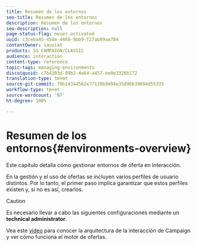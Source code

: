 ```yaml
---
title: Resumen de los entornos
seo-title: Resumen de los entornos
description: Resumen de los entornos
seo-description: null
page-status-flag: never-activated
uuid: c3ceba45-458e-4468-9bb9-f27ab09aa784
contentOwner: sauviat
products: SG_CAMPAIGN/CLASSIC
audience: interaction
content-type: reference
topic-tags: managing-environments
discoiquuid: c7b4103d-99b2-4e64-a457-ee0e3326b172
translation-type: tm+mt
source-git-commit: 70b143445b2e77128b9404e35d96b39694d55335
workflow-type: tm+mt
source-wordcount: '97'
ht-degree: 100%

---
```



# Resumen de los entornos{#environments-overview}

Este capítulo detalla cómo gestionar entornos de oferta en Interacción.

En la gestión y el uso de ofertas se incluyen varios perfiles de usuario distintos. Por lo tanto, el primer paso implica garantizar que estos perfiles existen y, si no es así, crearlos.

>[!CAUTION]
>
>Es necesario llevar a cabo las siguientes configuraciones mediante un **technical administrator**.

Vea este [vídeo](https://helpx.adobe.com/campaign/classic/how-to/architecture-of-acs-v6.html?playlist=/ccx/v1/collection/product/campaign/classic/segment/digital-marketers/explevel/intermediate/applaunch/get-started/collection.ccx.js&amp;ref=helpx.adobe.com) para conocer la arquitectura de la interacción de Campaign y ver cómo funciona el motor de ofertas.